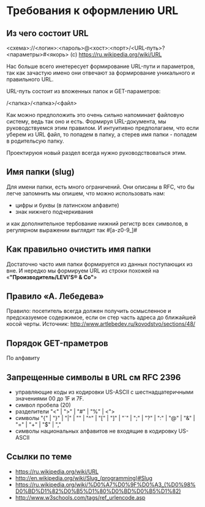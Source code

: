 Требования к оформлению URL
===========================

## Из чего состоит URL


<схема>://<логин>:<пароль>@<хост>:<порт>/<URL‐путь>?<параметры>#<якорь> (c) https://ru.wikipedia.org/wiki/URL

Нас больше всего инетересует формирование URL-пути и параметров, так как зачастую имено они отвечают за формирование уникального и правильного URL.

URL-путь состоит из вложенных папок и GET-параметров:

/<папка>/<папка>/<файл>

Как можно предположить это очень сильно напоминает файловую систему, ведь так оно и есть. Формируя URL-документа, мы руководствуемся этим правилом. И интуитивно предполагаем, что если уберем из URL файл, то попадем в папку, а стерев имя папки - попадем в родительсую папку. 

Проектируюя новый раздел всегда нужно руководствоваться этим. 

## Имя папки (slug)

Для имени папки, есть много ограничений. Они описаны в RFC, что бы легче запомнить мы опишем, что можно использовать нам:
* цифры и буквы (в латинском алфавите)
* знак нижнего подчеркивания

и как дополнительное тербование нижний регистр всех символов, в регулярном выражении выглядит так #[a-z0-9\_]#

## Как правильно очистить имя папки

Достаточно часто имя папки формируется из данных поступающих из вне. И нередко мы формируем URL из строки похожей на &laquo;**&quot;Производитель/LEVI&#39;S® & Co&quot;**&raquo;

## Правило &laquo;А. Лебедева&raquo;

Правило: посетитель всегда должен получить осмысленное и предсказуемое содержимое, если он стер часть адреса до ближайшей косой черты. 
Источник: http://www.artlebedev.ru/kovodstvo/sections/48/

## Порядок GET-праметров

По алфавиту

## Запрещенные символы в URL см RFC 2396

- управляющие коды из кодировки US-ASCII с шестнадцатеричными значениями 00 до 1F и 7F.
- символ пробела (20)
- разделители "<" | ">" | "#" | "%" | <">
- символы "{" | "}" | "|" | "\" | "^" | "[" | "]" | "`" | ";" | "?" | ":" | "@" | "&" | "=" | "+" | "$" | ","
- символы национальных алфавитов не входящие в кодировку US-ASCII

## Ссылки по теме

* https://ru.wikipedia.org/wiki/URL
* http://en.wikipedia.org/wiki/Slug_(programming)#Slug
* https://ru.wikipedia.org/wiki/%D0%A7%D0%9F%D0%A3_(%D0%98%D0%BD%D1%82%D0%B5%D1%80%D0%BD%D0%B5%D1%82)
* http://www.w3schools.com/tags/ref_urlencode.asp
